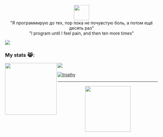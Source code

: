 <div id="header" align="center">
  <img src="https://media1.giphy.com/media/du3J3cXyzhj75IOgvA/giphy.gif?cid=ecf05e47xjwmuiec0s3uafjsbhw7ttvugsm0wv9h4m49exrg&ep=v1_gifs_search&rid=giphy.gif&ct=g" width="50"/>
  <div>
    "Я программирую до тех, пор пока не почувстую боль, а потом ещё десять раз"
  </div>
  <div>
    "I program until I feel pain, and then ten more times"
  </div>
</div>

![](https://komarev.com/ghpvc/?username=MorozovDesu&color=F5E47A)

### My stats 😹:

<div>
  <img height="170" align="left" src="https://github-readme-stats.vercel.app/api?username=MorozovDesu&theme=nightowl&show_icons=true" />
  
  <img src="https://github-readme-stats.vercel.app/api/top-langs/?username=MorozovDesu&layout=compact" />
</div>

[![trophy](https://github-profile-trophy.vercel.app/?username=MorozovDesu&theme=nord)](https://github.com/ryo-ma/github-profile-trophy)

---
<div align="center" >
  <img src="https://i.pinimg.com/originals/f8/92/6b/f8926b6b661d0f52e71fcaf8a2e131c5.gif" width="150"/>
</div> 






<!--
**MorozovDesu/MorozovDesu** is a ✨ _special_ ✨ repository because its `README.md` (this file) appears on your GitHub profile.

Here are some ideas to get you started:

- 🔭 I’m currently working on ...
- 🌱 I’m currently learning ...
- 👯 I’m looking to collaborate on ...
- 🤔 I’m looking for help with ...
- 💬 Ask me about ...
- 📫 How to reach me: ...
- 😄 Pronouns: ...
- ⚡ Fun fact: ...
-->
